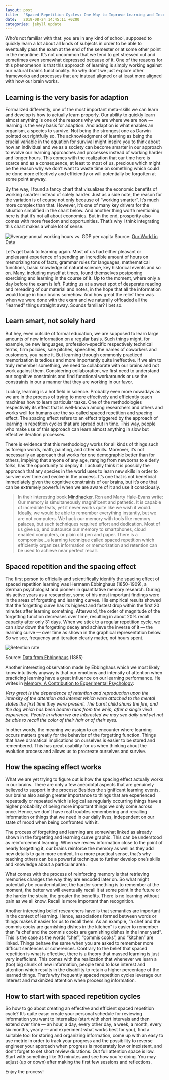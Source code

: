 ```yaml
---
layout: post
title:  "Spaced Repetition Cycles: One Way to Improve Learning and Increase Retention Capacity"
date:   2019-08-24 14:45:11 +0200
categories: jekyll update
---
```


Who’s not familiar with that: you are in any kind of school, supposed to quickly learn a lot about all kinds of subjects in order to be able to eventually pass the exam at the end of the semester or at some other point in the meantime. It’s not uncommon that we tend to get stressed out and sometimes even somewhat depressed because of it. One of the reasons for this phenomenon is that this approach of learning is simply working against our natural brain’s functionality. So why don’t we just explore other frameworks and processes that are instead aligned or at least more aligned with how our brain works.

## Learning is the very basis for adaption

Formalized differently, one of the most important meta-skills we can learn and develop is how to actually learn properly. Our ability to quickly learn almost anything is one of the reasons why we are where we are now — learning is the very basis for adaption. And adaption is what enables an organism, a species to survive. Not being the strongest one as Darwin pointed out rightfully so. The acknowledgment of learning as being the crucial variable in the equation for survival might inspire you to think about how an individual and we as a society can become smarter in our approach to evolve our learning approaches and processes instead of working harder and longer hours. This comes with the realization that our time here is scarce and as a consequence, at least to most of us, precious which might be the reason why we don’t want to waste time on something which could be done more effectively and efficiently or will potentially be forgotten at some point anyway.

By the way, I found a fancy chart that visualizes the economic benefits of working smarter instead of solely harder. Just as a side note, the reason for the variation is of course not only because of “working smarter”. It’s much more complex than that. However, it’s one of many key drivers for the situation simplified in the chart below. And another thing worth mentioning here is that it’s not all about economics. But in the end, prosperity also comes with more freedom and opportunities. That’s why I think integrating this chart makes a whole lot of sense.

![Average annual working hours vs. GDP per capita](https://miro.medium.com/max/1400/0*NNgzMowsoRp2fXlo)
Source: [Our World in Data](http://ourworldindata.org/working-hours)

Let’s get back to learning again. Most of us had either pleasant or unpleasant experience of spending an incredible amount of hours on memorizing tons of facts, grammar rules for languages, mathematical functions, basic knowledge of natural science, key historical events and so on. Many, including myself at times, found themselves postponing exercising and learning in the course of it. Up to the moment, where only a day before the exam is left. Putting us at a sweet spot of desperate reading and rereading of our material and notes, in the hope that all the information would lodge in hour brains somehow. And how great the relief then was when we were done with the exam and we naturally offloaded all the “learned” things straight away. Sounds familiar? I bet so.

## Learn smart, not solely hard

But hey, even outside of formal education, we are supposed to learn large amounts of new information on a regular basis. Such things might, for example, be new languages, profession-specific respectively technical terms, firm policies, sale pitches, speeches, the names of coworkers and customers, you name it. But learning through commonly practiced memorization is tedious and more importantly quite ineffective. If we aim to truly remember something, we need to collaborate with our brains and not work against them. Considering collaboration, we first need to understand our cognitive constraints and find functional workarounds or use the constraints in our a manner that they are working in our favor.

Luckily, learning is a hot field in science. Probably even more nowadays as we are in the process of trying to more effectively and efficiently teach machines how to learn particular tasks. One of the methodologies respectively its effect that is well-known among researchers and others and works well for humans are the so-called spaced repetition and spacing effect. The spacing effect refers to an effect triggered by the approach of learning in repetition cycles that are spread out in time. This way, people who make use of this approach can learn almost anything in slow but effective iteration processes.

There is evidence that this methodology works for all kinds of things such as foreign words, math, painting, and other skills. Moreover, it’s not necessarily an approach that works for one demographic better than for others, implying that anyone of any age, ranging from newborns to elderly folks, has the opportunity to deploy it. I actually think it is possibly the approach that any species in the world uses to learn new skills in order to survive over time and evolve in the process. It’s one that is not beneficial immediately given the cognitive constraints of our brains, but it’s one that can be extremely powerful when we are aware of it and use it consciously.

> In their interesting book [Mindhacker](https://www.goodreads.com/book/show/10370455-mindhacker), Ron and Marty Hale-Evans write:
Our memory is simultaneously magnificent and pathetic. It is capable of incredible feats, yet it never works quite like we wish it would. Ideally, we would be able to remember everything instantly, but we are not computers. We hack our memory with tools like memory palaces, but such techniques required effort and dedication. Most of us give up, and outsource our memory to smartphones, cloud enabled computers, or plain old pen and paper. There is a compromise…a learning technique called spaced repetition which efficiently organizes information or memorization and retention can be used to achieve near perfect recall.

## Spaced repetition and the spacing effect

The first person to officially and scientifically identify the spacing effect of spaced repetition learning was Hermann Ebbinghaus (1850–1909), a German psychologist and pioneer in quantitative memory research. During his active years as a researcher, some of his most important findings were in the areas of forgetting and learning curves. His empirical results showed that the forgetting curve has its highest and fastest drop within the first 20 minutes after learning something. Afterward, the order of magnitude of the forgetting function decreases over time, resulting in about 20% recall capacity after only 31 days.
When we stick to a regular repetition cycle, we can slow down the forgetting decay and achieve the inverse of it — the learning curve — over time as shown in the graphical representation below. So we see, frequency and iteration clearly matter, not hours spent.

![Retention rate](https://miro.medium.com/max/1000/0*1daBU1TP9hzV-IBa)

Source: [Data from Ebbinghaus](https://www.quora.com/How-do-SRS-Spaced-Repetition-System-works) (1885)

Another interesting observation made by Ebbinghaus which we most likely know intuitively anyway is that our emotions and intensity of attention when practicing learning have a great influence on our learning performance. He writes in [Memory: A Contribution to Experimental Psychology](https://annalsofneurosciences.org/journal/index.php/annal/article/view/540/2688):

*Very great is the dependence of retention and reproduction upon the intensity of the attention and interest which were attached to the mental states the first time they were present. The burnt child shuns the fire, and the dog which has been beaten runs from the whip, after a single vivid experience. People in whom we are interested we may see daily and yet not be able to recall the color of their hair or of their eyes.*

In other words, the meaning we assign to an encounter where learning occurs matters greatly for the behavior of the forgetting function. Things that have dramatical implications on ourselves is easier to be stored and remembered. This has great usability for us when thinking about the evolution process and allows us to procreate ourselves and survive.

## How the spacing effect works

What we are yet trying to figure out is how the spacing effect actually works in our brains. There are only a few anecdotal aspects that are genuinely believed to support in the process:
Besides the significant learning events, our brains also assign greater importance to things that are experienced repeatedly or repeated which is logical as regularly occurring things have a higher probability of being more important things we only come across once. Hence, we don’t have real troubles remembering and recalling information or things that we need in our daily lives, independent on our state of mood when being confronted with it.

The process of forgetting and learning are somewhat linked as already shown in the forgetting and learning curve graphic. This can be understood as reinforcement learning. When we review information close to the point of nearly forgetting it, our brains reinforce the memory as well as they add new details to gain more context. In a more practical sense, that’s why teaching others can be a powerful technique to further develop one’s skills and knowledge about a particular area.

What comes with the process of reinforcing memory is that retrieving memories changes the way they are encoded later on. So what might potentially be counterintuitive, the harder something is to remember at the moment, the better we will eventually recall it at some point in the future or the harder the strain, the greater the benefits. There is no learning without pain as we all know. Recall is more important than recognition.

Another interesting belief researchers have is that semantics are important in the context of learning. Hence, associations formed between words or things makes it easier for us to recall them. As an example, “a chef and the commis cooks are garnishing dishes in the kitchen” is easier to remember than “a chef and the commis cooks are garnishing dishes in the inner yard”. This is the case as the words “chef”, “commis cooks”, and “kitchen” are linked. Things behave the same when you are asked to remember more difficult sentences or coherences.
Contrary to the belief that spaced repetition is what is effective, there is a theory that massed learning is just very inefficient. This comes with the realization that whenever we learn a (too) big chunk of new information, people tend to lose interest and attention which results in the disability to retain a higher percentage of the learned things. That’s why frequently spaced repetition cycles leverage our interest and maximized attention when processing information.

## How to start with spaced repetition cycles

So how to go about creating an effective and efficient spaced repetition cycle? It’s quite easy: create your personal schedule for reviewing information you want to internalize (start with short intervals and then extend over time — an hour, a day, every other day, a week, a month, every six months, yearly — and experiment what works best for you), find a suitable tool for storing and organizing information, come up with an easy to use metric in order to track your progress and the possibility to reverse engineer your approach when progress is moderately low or inexistent, and don’t forget to set short review durations. Out full attention space is low. Start with something like 30 minutes and see how you’re doing. You may adjust (up or down) after making the first few sessions and reflections.

Enjoy the process!
